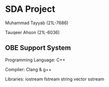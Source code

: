 # SDA Project
Muhammad Tayyab (21L-7686)

Tauqeer Ahson (21L-6036)

## OBE Support System
Programming Language: C++

Compiler: Clang & g++

Libraries:
iostream
fstream
string
vector
sstream
